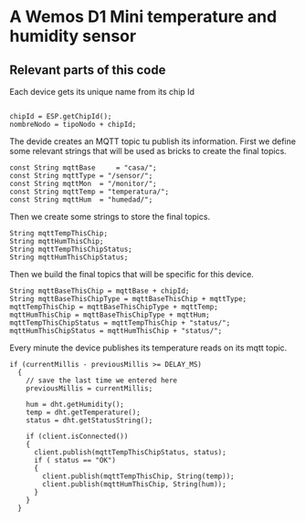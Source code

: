 # A Wemos D1 Mini temperature and humidity sensor
## Relevant parts of this code
Each device gets its unique name from its chip Id

```const String tipoNodo = "sensor";

chipId = ESP.getChipId();
nombreNodo = tipoNodo + chipId;
```
The devide creates an MQTT topic tu publish its information.
First we define some relevant strings that will be used as bricks to create the final topics.
```
const String mqttBase     = "casa/";
const String mqttType = "/sensor/";
const String mqttMon  = "/monitor/";
const String mqttTemp = "temperatura/";
const String mqttHum  = "humedad/";
```
Then we create some strings to store the final topics.
```
String mqttTempThisChip;
String mqttHumThisChip;
String mqttTempThisChipStatus;
String mqttHumThisChipStatus;
```
Then we build the final topics that will be specific for this device.
``` 
String mqttBaseThisChip = mqttBase + chipId;
String mqttBaseThisChipType = mqttBaseThisChip + mqttType;
mqttTempThisChip = mqttBaseThisChipType + mqttTemp;
mqttHumThisChip = mqttBaseThisChipType + mqttHum;
mqttTempThisChipStatus = mqttTempThisChip + "status/";
mqttHumThisChipStatus = mqttHumThisChip + "status/";
```
Every minute the device publishes its temperature reads on its mqtt topic.
```
if (currentMillis - previousMillis >= DELAY_MS)
  {
    // save the last time we entered here
    previousMillis = currentMillis;

    hum = dht.getHumidity();
    temp = dht.getTemperature();
    status = dht.getStatusString();
    
    if (client.isConnected())
    {
      client.publish(mqttTempThisChipStatus, status);
      if ( status == "OK")
      {
        client.publish(mqttTempThisChip, String(temp));
        client.publish(mqttHumThisChip, String(hum));
      }
    }
  }
```





